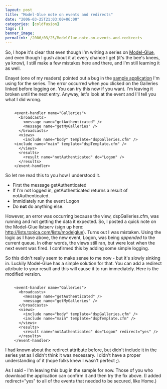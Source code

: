 ```yaml
---
layout: post
title: "Model-Glue note on events and redirects"
date: "2006-03-25T21:03:00+06:00"
categories: [coldfusion]
tags: []
banner_image: 
permalink: /2006/03/25/ModelGlue-note-on-events-and-redirects
---
```


So, I hope it's clear that even though I'm writing a series on <a href="http://www.model-glue.com">Model-Glue</a>, and even though I gush about it at every chance I get (it's the bee's knees, ya know), I still make a few mistakes here and there, and I'm still learning it as well. 

Enayet (one of my readers) pointed out a bug in the <a href="http://pg.camdenfamily.com">sample application</a> I'm using for the series. The error occurred when you clicked on the Galleries linked before logging on. You can try this now if you want. I'm leaving it broken until the next entry. Anyway, let's look at the event and I'll tell you what I did wrong.

<code>
    &lt;event-handler name="Galleries"&gt;
      &lt;broadcasts&gt;
      	&lt;message name="getAuthenticated" /&gt;
      	&lt;message name="getMyGalleries" /&gt;
      &lt;/broadcasts&gt;
      &lt;views&gt;
      	&lt;include name="body" template="dspGalleries.cfm" /&gt;
	&lt;include name="main" template="dspTemplate.cfm" /&gt;
      &lt;/views&gt;
      &lt;results&gt;
      	&lt;result name="notAuthenticated" do="Logon" /&gt;
      &lt;/results&gt;
    &lt;/event-handler&gt;
</code>

So let me read this to you how I understood it. 

<ul>
<li>First the message getAuthenticated
<li>If I'm not logged in, getAuthenticated returns a result of notAuthenticated.
<li>Immidiately run the event Logon
<li>Do <b>not</b> do anything else.
</ul>

However, an error was occurring because the view, dspGalleries.cfm, was running and not getting the data it expected. So, I posted a quick note on the Model-Glue listserv (sign up here: <a href="http://lists.topica.com/lists/modelglue">http://lists.topica.com/lists/modelglue</a>). Turns out I was mistaken. Using the logic as I have above, the new event, Logon, was being <i>appended</i> to the current queue. In other words, the views still ran, but were lost when the next event was fired. I confirmed this by adding some simple logging.

So this didn't really seem to make sense to me now - but it's slowly sinking in. Luckily Model-Glue has a simple solution for that. You can add a redirect attribute to your result and this will cause it to run immediately. Here is the modified version.

<code>
    &lt;event-handler name="Galleries"&gt;
      &lt;broadcasts&gt;
      	&lt;message name="getAuthenticated" /&gt;
      	&lt;message name="getMyGalleries" /&gt;
      &lt;/broadcasts&gt;
      &lt;views&gt;
      	&lt;include name="body" template="dspGalleries.cfm" /&gt;
		&lt;include name="main" template="dspTemplate.cfm" /&gt;
      &lt;/views&gt;
      &lt;results&gt;
      	&lt;result name="notAuthenticated" do="Logon" redirect="yes" /&gt;
      &lt;/results&gt;
    &lt;/event-handler&gt;
</code>

I had known about the redirect attribute before, but didn't include it in the series yet as I didn't think it was necessary. I didn't have a proper understanding of it (hope folks knew I wasn't perfect ;). 

As I said - I'm leaving this bug in the sample for now. Those of you who download the application can confirm it and then try the fix above. (I added redirect="yes" to all of the events that needed to be secured, like Home.)
